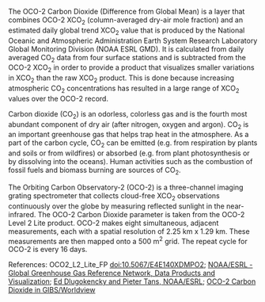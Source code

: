 The OCO-2 Carbon Dioxide (Difference from Global Mean) is a layer that combines OCO-2 XCO<sub>2</sub> (column-averaged dry-air mole fraction) and an estimated daily global trend XCO<sub>2</sub> value that is produced by the National Oceanic and Atmospheric Administration Earth System Research Laboratory Global Monitoring Division (NOAA ESRL GMD). It is calculated from daily averaged CO<sub>2</sub> data from four surface stations and is subtracted from the OCO-2 XCO<sub>2</sub> in order to provide a product that visualizes smaller variations in XCO<sub>2</sub> than the raw XCO<sub>2</sub> product. This is done because increasing atmospheric CO<sub>2</sub> concentrations has resulted in a large range of XCO<sub>2</sub> values over the OCO-2 record.

Carbon dioxide (CO<sub>2</sub>) is an odorless, colorless gas and is the fourth most abundant component of dry air (after nitrogen, oxygen and argon). CO<sub>2</sub> is an important greenhouse gas that helps trap heat in the atmosphere. As a part of the carbon cycle, CO<sub>2</sub> can be emitted (e.g. from respiration by plants and soils or from wildfires) or absorbed (e.g. from plant photosynthesis or by dissolving into the oceans). Human activities such as the combustion of fossil fuels and biomass burning are sources of CO<sub>2</sub>.

The Orbiting Carbon Observatory-2 (OCO-2) is a three-channel imaging grating spectrometer that collects cloud-free XCO<sub>2</sub> observations continuously over the globe by measuring reflected sunlight in the near-infrared. The OCO-2 Carbon Dioxide parameter is taken from the OCO-2 Level 2 Lite product. OCO-2 makes eight simultaneous, adjacent measurements, each with a spatial resolution of 2.25 km x 1.29 km. These measurements are then mapped onto a 500 m<sup>2</sup> grid. The repeat cycle for OCO-2 is every 16 days.

References: OCO2_L2_Lite_FP [doi:10.5067/E4E140XDMPO2](https://doi.org/10.5067/E4E140XDMPO2); [NOAA/ESRL - Global Greenhouse Gas Reference Network, Data Products and Visualization](https://www.esrl.noaa.gov/gmd/ccgg/data-products.html); [Ed Dlugokencky and Pieter Tans, NOAA/ESRL](https://esrl.noaa.gov/gmd/ccgg/trends/); [OCO-2 Carbon Dioxide in GIBS/Worldview](https://github.com/hcronk/oco2_worldview/blob/jpl/code/ref_co2_trend_gl.txt)
